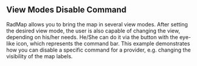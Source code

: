 ## View Modes Disable Command
RadMap allows you to bring the map in several view modes. After setting the desired view mode, the user is also capable of changing the view, depending on his/her needs. He/She can do it via the button with the eye-like icon, which represents the command bar.
This example demonstrates how you can disable a specific command for a provider, e.g. changing the visibility of the map labels.

[//]: <keywords:BingMapBirdsEyeSource, CommandDescription, bingrest>